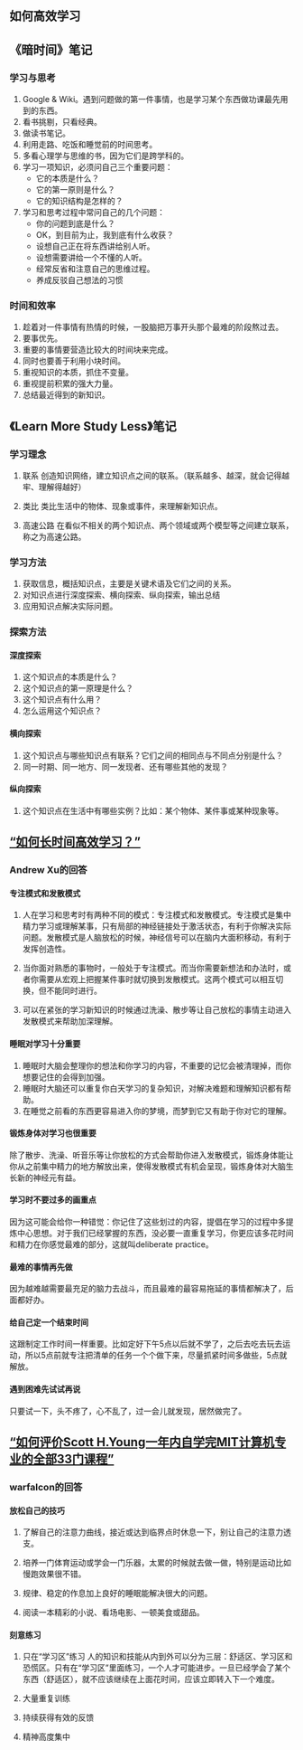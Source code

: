 ## 如何高效学习

## 《暗时间》笔记

### 学习与思考

1. Google & Wiki。遇到问题做的第一件事情，也是学习某个东西做功课最先用到的东西。
2. 看书挑剔，只看经典。
3. 做读书笔记。
4. 利用走路、吃饭和睡觉前的时间思考。
5. 多看心理学与思维的书，因为它们是跨学科的。
6. 学习一项知识，必须问自己三个重要问题：
    * 它的本质是什么？
    * 它的第一原则是什么？
    * 它的知识结构是怎样的？
7. 学习和思考过程中常问自己的几个问题：
    * 你的问题到底是什么？
    * OK，到目前为止，我到底有什么收获？
    * 设想自己正在将东西讲给别人听。
    * 设想需要讲给一个不懂的人听。
    * 经常反省和注意自己的思维过程。
    * 养成反驳自己想法的习惯

### 时间和效率
1. 趁着对一件事情有热情的时候，一股脑把万事开头那个最难的阶段熬过去。
2. 要事优先。
3. 重要的事情要营造比较大的时间块来完成。
4. 同时也要善于利用小块时间。
5. 重视知识的本质，抓住不变量。
6. 重视提前积累的强大力量。
7. 总结最近得到的新知识。

## 《Learn More Study Less》笔记

### 学习理念
1. 联系
创造知识网络，建立知识点之间的联系。（联系越多、越深，就会记得越牢、理解得越好）

2. 类比
类比生活中的物体、现象或事件，来理解新知识点。

3. 高速公路
在看似不相关的两个知识点、两个领域或两个模型等之间建立联系，称之为高速公路。

### 学习方法
1. 获取信息，概括知识点，主要是关键术语及它们之间的关系。
2. 对知识点进行深度探索、横向探索、纵向探索，输出总结
3. 应用知识点解决实际问题。

### 探索方法

#### 深度探索
1. 这个知识点的本质是什么？
2. 这个知识点的第一原理是什么？
3. 这个知识点有什么用？
4. 怎么运用这个知识点？

#### 横向探索
1. 这个知识点与哪些知识点有联系？它们之间的相同点与不同点分别是什么？
2. 同一时期、同一地方、同一发现者、还有哪些其他的发现？

#### 纵向探索
1. 这个知识点在生活中有哪些实例？比如：某个物体、某件事或某种现象等。

## [“如何长时间高效学习？”](https://www.zhihu.com/question/28358499)

### Andrew Xu的回答

#### 专注模式和发散模式
1. 人在学习和思考时有两种不同的模式：专注模式和发散模式。专注模式是集中精力学习或理解某事，只有局部的神经链接处于激活状态，有利于你解决实际问题。发散模式是人脑放松的时候，神经信号可以在脑内大面积移动，有利于发挥创造性。

2. 当你面对熟悉的事物时，一般处于专注模式。而当你需要新想法和办法时，或者你需要从宏观上把握某件事时就切换到发散模式。这两个模式可以相互切换，但不能同时进行。

3. 可以在紧张的学习新知识的时候通过洗澡、散步等让自己放松的事情主动进入发散模式来帮助加深理解。

#### 睡眠对学习十分重要
1. 睡眠时大脑会整理你的想法和你学习的内容，不重要的记忆会被清理掉，而你想要记住的会得到加强。
2. 睡眠时大脑还可以重复你白天学习的复杂知识，对解决难题和理解知识都有帮助。
3. 在睡觉之前看的东西更容易进入你的梦境，而梦到它又有助于你对它的理解。

#### 锻炼身体对学习也很重要
除了散步、洗澡、听音乐等让你放松的方式会帮助你进入发散模式，锻炼身体能让你从之前集中精力的地方解放出来，使得发散模式有机会呈现，锻炼身体对大脑生长新的神经元有益。

#### 学习时不要过多的画重点
因为这可能会给你一种错觉：你记住了这些划过的内容，提倡在学习的过程中多提炼中心思想。对于我们已经掌握的东西，没必要一直重复学习，你更应该多花时间和精力在你感觉最难的部分，这就叫deliberate practice。

#### 最难的事情再先做
因为越难越需要最充足的脑力去战斗，而且最难的最容易拖延的事情都解决了，后面都好办。

#### 给自己定一个结束时间
这跟制定工作时间一样重要。比如定好下午5点以后就不学了，之后去吃去玩去运动，所以5点前就专注把清单的任务一个个做下来，尽量抓紧时间多做些，5点就解放。

#### 遇到困难先试试再说
只要试一下，头不疼了，心不乱了，过一会儿就发现，居然做完了。

## [“如何评价Scott H.Young一年内自学完MIT计算机专业的全部33门课程”](https://www.zhihu.com/question/20571226)

### warfalcon的回答

#### 放松自己的技巧
1. 了解自己的注意力曲线，接近或达到临界点时休息一下，别让自己的注意力透支。

2. 培养一门体育运动或学会一门乐器，太累的时候就去做一做，特别是运动比如慢跑效果很不错。

3. 规律、稳定的作息加上良好的睡眠能解决很大的问题。

4. 阅读一本精彩的小说、看场电影、一顿美食或甜品。

#### 刻意练习
1. 只在“学习区”练习
人的知识和技能从内到外可以分为三层：舒适区、学习区和恐慌区。只有在“学习区”里面练习，一个人才可能进步。一旦已经学会了某个东西（舒适区），就不应该继续在上面花时间，应该立即转入下一个难度。

2. 大量重复训练

3. 持续获得有效的反馈

4. 精神高度集中
